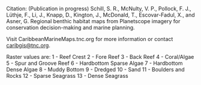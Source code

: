 Citation: (Publication in progress) 
Schill, S. R., McNulty, V. P., Pollock, F. J., Lüthje, F., Li, J., 
Knapp, D., Kington, J., McDonald, T., Escovar-Fadul, X., and Asner, G. 
Regional benthic habitat maps from Planetscope imagery for conservation decision-making and marine planning.

Visit CaribbeanMarineMaps.tnc.org for more information or contact caribgis@tnc.org.

Raster values are:
1 - Reef Crest
2 - Fore Reef
3 - Back Reef
4 - Coral/Algae
5 - Spur and Groove Reef
6 - Hardbottom Sparse Algae
7 - Hardbottom Dense Algae
8 - Muddy Bottom
9 - Dredged
10 - Sand
11 - Boulders and Rocks
12 - Sparse Seagrass
13 - Dense Seagrass
